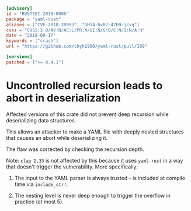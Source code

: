 ```toml
[advisory]
id = "RUSTSEC-2018-0006"
package = "yaml-rust"
aliases = ["CVE-2018-20993", "GHSA-hv87-47h9-jcvq"]
cvss = "CVSS:3.0/AV:N/AC:L/PR:N/UI:N/S:U/C:N/I:N/A:H"
date = "2018-09-17"
keywords = ["crash"]
url = "https://github.com/chyh1990/yaml-rust/pull/109"

[versions]
patched = [">= 0.4.1"]
```

# Uncontrolled recursion leads to abort in deserialization

Affected versions of this crate did not prevent deep recursion while
deserializing data structures.

This allows an attacker to make a YAML file with deeply nested structures
that causes an abort while deserializing it.

The flaw was corrected by checking the recursion depth.

Note: `clap 2.33` is not affected by this because it uses `yaml-rust`
in a way that doesn't trigger the vulnerability. More specifically:

1. The input to the YAML parser is always trusted - is included at compile
time via `include_str!`.

2. The nesting level is never deep enough to trigger the overflow in practice
(at most 5).
